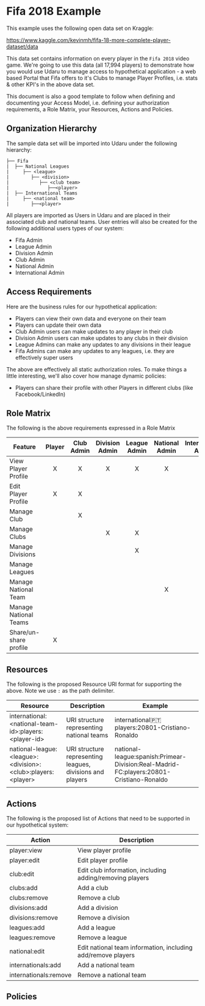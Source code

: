 # Fifa 2018 Example

This example uses the following open data set on Kraggle:

<https://www.kaggle.com/kevinmh/fifa-18-more-complete-player-dataset/data>

This data set contains information on every player in the `Fifa 2018` video game. We're going to use this data (all 17,994 players) to demonstrate how you would use Udaru to manage access to hypothetical application - a web based Portal that Fifa offers to it's Clubs to manage Player Profiles, i.e. stats & other KPI's in the above data set.

This document is also a good template to follow when defining and documenting your Access Model, i.e. defining your authorization requirements, a Role Matrix, your Resources, Actions and Policies. 


## Organization Hierarchy 

The sample data set will be imported into Udaru under the following hierarchy:

```
├── Fifa 
|  ├── National Leagues 
|     ├── <league> 
|        ├── <division> 
|           ├── <club team> 
|              ├──<player> 
|  ├── International Teams
|     ├── <national team> 
|        ├──<player> 
```

All players are imported as Users in Udaru and are placed in their associated club and national teams. User entries will also be created for the following additional users types of our system:

*   Fifa Admin
*   League Admin
*   Division Admin
*   Club Admin
*   National Admin
*   International Admin

## Access Requirements

Here are the business rules for our hypothetical application:
*   Players can view their own data and everyone on their team
*   Players can update their own data
*   Club Admin users can make updates to any player in their club
*   Division Admin users can make updates to any clubs in their division
*   League Admins can make any updates to any divisions in their league
*   Fifa Admins can make any updates to any leagues, i.e. they are effectively super users

The above are effectively all static authorization roles. To make things a little interesting, we'll also cover how manage dynamic policies: 

*   Players can share their profile with other Players in different clubs (like Facebook/LinkedIn)

## Role Matrix

The following is the above requirements expressed in a Role Matrix

| Feature                | Player   | Club Admin     | Division Admin   | League Admin   | National Admin | International Admin | Fifa Admin   |
| -------                | :------: | :------------: | :--------------: | :------------: | :------------: | :-----------------: | :----------: |
| View Player Profile    | X        | X              | X                | X              | X              | X                   | X            |
| Edit Player Profile    | X        | X              |                  |                |                |                     |              |
| Manage Club            |          | X              |                  |                |                |                     | X            |
| Manage Clubs           |          |                | X                | X              |                |                     | X            |
| Manage Divisions       |          |                |                  | X              |                |                     | X            |
| Manage Leagues         |          |                |                  |                |                |                     | X            |
| Manage National Team   |          |                |                  |                | X              |                     | X            |
| Manage National Teams  |          |                |                  |                |                | X                   | X            |
| Share/un-share profile | X        |                |                  |                |                |                     |              |

## Resources

The following is the proposed Resource URI format for supporting the above. Note we use `:` as the path delimiter.

| Resource                                                 | Description                                               | Example                                                                          |
| --------                                                 | -----------                                               | -------                                                                          |
| international:<national-team-id\>:players:<player-id\>   | URI structure representing national teams                 | international:portugal:players:20801-Cristiano-Ronaldo                           |
| national-league:<league\>:<division\>:<club\>:players:<player\> | URI structure representing leagues, divisions and players | national-league:spanish:Primear-Division:Real-Madrid-FC:players:20801-Cristiano-Ronaldo |
|                                                          |                                                           |                                                                                  |

## Actions 

The following is the proposed list of Actions that need to be supported in our hypothetical system:

| Action                | Description                                                  |
| ------                | -----------                                                  |
| player:view           | View player profile                                          |
| player:edit           | Edit player profile                                          |
| club:edit             | Edit club information, including adding/removing players     |
| clubs:add             | Add a club                                                   |
| clubs:remove          | Remove a club                                                |
| divisions:add         | Add a division                                               |
| divisions:remove      | Remove a division                                            |
| leagues:add           | Add a league                                                 |
| leagues:remove        | Remove a league                                              |
| national:edit         | Edit national team information, including add/remove players |
| internationals:add    | Add a national team                                          |
| internationals:remove | Remove a national team                                       |


## Policies

